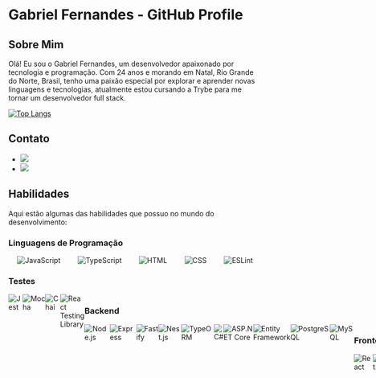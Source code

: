 # Gabriel Fernandes - GitHub Profile

## Sobre Mim

Olá! Eu sou o Gabriel Fernandes, um desenvolvedor apaixonado por tecnologia e programação. Com 24 anos e morando em Natal, Rio Grande do Norte, Brasil, tenho uma paixão especial por explorar e aprender novas linguagens e tecnologias, atualmente estou cursando a Trybe para me tornar um desenvolvedor full stack.

[![Top Langs](https://github-readme-stats.vercel.app/api/top-langs/?username=GabrielFeBe&layout=pie&theme=dracula)](https://github.com/GabrielFeBe/github-readme-stats)

## Contato

- <a href='https://www.linkedin.com/in/gabriel-fernandes-453813264/'><img src='https://img.shields.io/badge/LinkedIn-0077B5?style=flat&logo=linkedin&logoColor=white'></a>
- <a href='mailto:gabrielferdev@gmail.com'><img src='https://img.shields.io/badge/Email-D14836?style=flat&logo=gmail&logoColor=white'></a>

## Habilidades

Aqui estão algumas das habilidades que possuo no mundo do desenvolvimento:

### Linguagens de Programação
<div style="display: flex; justify-content: space-around;">
  <img src="https://img.shields.io/badge/JavaScript-F7DF1E?style=flat&logo=javascript&logoColor=black" alt="JavaScript">
  <img src="https://img.shields.io/badge/TypeScript-007ACC?style=flat&logo=typescript&logoColor=white" alt="TypeScript">
  <img src="https://img.shields.io/badge/HTML-239120?style=flat&logo=html5&logoColor=white" alt="HTML">
  <img src="https://img.shields.io/badge/CSS-1572B6?style=flat&logo=css3&logoColor=white" alt="CSS">
  <img src="https://img.shields.io/badge/ESLint-4B32C3?style=flat&logo=eslint&logoColor=white" alt="ESLint">
</div>

### Testes
<div style="display: flex; justify-content: space-around;">
  <img src="https://img.shields.io/badge/Jest-C21325?style=flat&logo=jest&logoColor=white" alt="Jest">
  <img src="https://img.shields.io/badge/Mocha-8D6748?style=flat&logo=mocha&logoColor=white" alt="Mocha">
  <img src="https://img.shields.io/badge/Chai-A30701?style=flat&logo=chai&logoColor=white" alt="Chai">
  <img src="https://img.shields.io/badge/React_Testing_Library-E33332?style=flat&logo=testing-library&logoColor=white" alt="React Testing Library">
<div/>

### Backend
<div style="display: flex; justify-content: space-around;">
  <img src="https://img.shields.io/badge/Node.js-339933?style=flat&logo=node.js&logoColor=white" alt="Node.js">
  <img src="https://img.shields.io/badge/Express-000000?style=flat&logo=express&logoColor=white" alt="Express">
  <img src="https://img.shields.io/badge/Fastify-202020?style=flat&logo=fastify&logoColor=white" alt="Fastify">
  <img src="https://img.shields.io/badge/Nest.js-E0234E?style=flat&logo=nestjs&logoColor=white" alt="Nest.js">
  <img src="https://img.shields.io/badge/TypeORM-376ECC?style=flat&logo=typeorm&logoColor=white" alt="TypeORM">
  <img src="https://img.shields.io/badge/C%23-239120?style=flat&logo=c-sharp&logoColor=white" alt="C#">
  <img src="https://img.shields.io/badge/ASP.NET_Core-512BD4?style=flat&logo=aspnet&logoColor=white" alt="ASP.NET Core">
  <img src="https://img.shields.io/badge/Entity_Framework-512BD4?style=flat&logo=.net&logoColor=white" alt="Entity Framework">
  <img src="https://img.shields.io/badge/PostgreSQL-336791?style=flat&logo=postgresql&logoColor=white" alt="PostgreSQL">
  <img src="https://img.shields.io/badge/MySQL-4479A1?style=flat&logo=mysql&logoColor=white" alt="MySQL">
<div/>

### Frontend
<div style="display: flex; justify-content: space-around;">
  <img src="https://img.shields.io/badge/React-61DAFB?style=flat&logo=react&logoColor=black" alt="React">
  <img src="https://img.shields.io/badge/Next.js-000000?style=flat&logo=next.js&logoColor=white" alt="Next.js">
  <img src="https://img.shields.io/badge/Tailwind_CSS-38B2AC?style=flat&logo=tailwind-css&logoColor=white" alt="Tailwind CSS">
  <img src="https://img.shields.io/badge/Vue.js-4FC08D?style=flat&logo=vue.js&logoColor=white" alt="Vue.js">
  <div/>

### Ferramentas
<div style="display: flex; justify-content: space-around;">
  <img src="https://img.shields.io/badge/Linux-FCC624?style=flat&logo=linux&logoColor=black" alt="Linux">
  <img src="https://img.shields.io/badge/Visual_Studio_Code-007ACC?style=flat&logo=visual-studio-code&logoColor=white" alt="Visual Studio Code">
  <img src="https://img.shields.io/badge/Git-F05032?style=flat&logo=git&logoColor=white" alt="Git">
  <img src="https://img.shields.io/badge/GitHub-181717?style=flat&logo=github&logoColor=white" alt="GitHub">
<div/>
